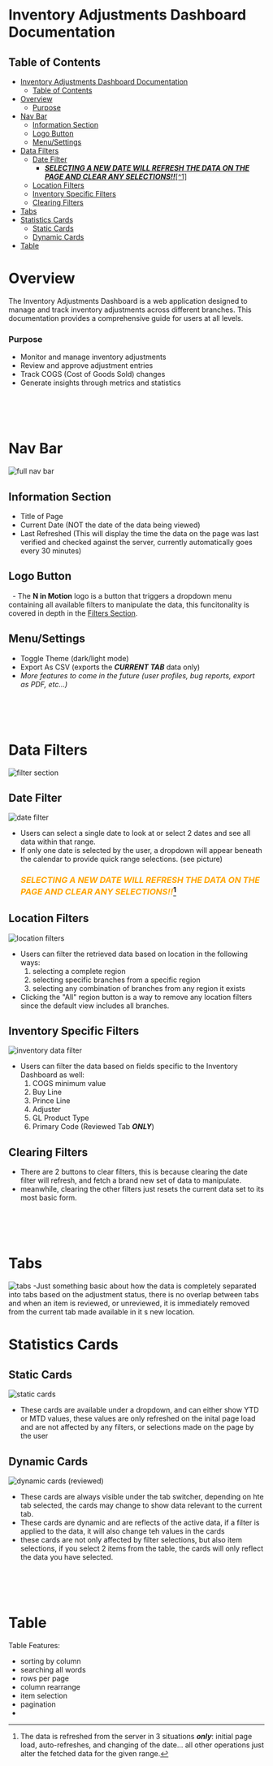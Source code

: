 # Inventory Adjustments Dashboard Documentation

## Table of Contents
- [Inventory Adjustments Dashboard Documentation](#inventory-adjustments-dashboard-documentation)
  - [Table of Contents](#table-of-contents)
- [Overview](#overview)
    - [Purpose](#purpose)
- [Nav Bar](#nav-bar)
  - [Information Section](#information-section)
  - [Logo Button](#logo-button)
  - [Menu/Settings](#menusettings)
- [Data Filters](#data-filters)
  - [Date Filter](#date-filter)
    - [***SELECTING A NEW DATE WILL REFRESH THE DATA ON THE PAGE AND CLEAR ANY SELECTIONS!!***\[^1\]](#selecting-a-new-date-will-refresh-the-data-on-the-page-and-clear-any-selections1)
  - [Location Filters](#location-filters)
  - [Inventory Specific Filters](#inventory-specific-filters)
  - [Clearing Filters](#clearing-filters)
- [Tabs](#tabs)
- [Statistics Cards](#statistics-cards)
  - [Static Cards](#static-cards)
  - [Dynamic Cards](#dynamic-cards)
- [Table](#table)



# Overview
The Inventory Adjustments Dashboard is a web application designed to manage and track inventory adjustments across different branches. This documentation provides a comprehensive guide for users at all levels.
### Purpose
- Monitor and manage inventory adjustments
- Review and approve adjustment entries
- Track COGS (Cost of Goods Sold) changes
- Generate insights through metrics and statistics  
<br>
<br>
<br>

# Nav Bar
![full nav bar](image.png)
## Information Section
 - Title of Page
 - Current Date (NOT the date of the data being viewed)
 - Last Refreshed (This will display the time the data on the page was last verified and checked against the server, currently automatically goes every 30 minutes)
  
## Logo Button
   - The **N in Motion** logo is a button that triggers a dropdown menu containing all available filters to manipulate the data, this funcitonality is covered in depth in the [Filters Section](#filters).
   
## Menu/Settings
   - Toggle Theme (dark/light mode)
   - Export As CSV (exports the ***CURRENT TAB*** data only)
   - *More features to come in the future (user profiles, bug reports, export as PDF, etc...)*
<br>
<br>
<br>

# Data Filters
![filter section](image-7.png)
## Date Filter
![date filter](image-3.png)
- Users can select a single date to look at or select 2 dates and see all data within that range.
- If only one date is selected by the user, a dropdown will appear beneath the calendar to provide quick range selections. (see picture) 
  <br>
  ### <span style="color:orange">***SELECTING A NEW DATE WILL REFRESH THE DATA ON THE PAGE AND CLEAR ANY SELECTIONS!!***</span>[^1]
## Location Filters
![location filters](image-5.png)
- Users can filter the retrieved data based on location in the following ways:
    1. selecting a complete region
    2. selecting specific branches from a specific region
    3. selecting any combination of branches from any region it exists
- Clicking the "All" region button is a way to remove any location filters since the default view includes all branches.
## Inventory Specific Filters
![inventory data filter](image-6.png)
- Users can filter the data based on fields specific to the Inventory Dashboard as well:
    1. COGS minimum value
    2. Buy Line
    3. Prince Line
    4. Adjuster
    5. GL Product Type 
    6. Primary Code (Reviewed Tab ***ONLY***)
## Clearing Filters
- There are 2 buttons to clear filters, this is  because clearing the date filter will refresh, and fetch a brand new set of data to manipulate.
- meanwhile, clearing the other filters just resets the current data set to its most basic form.
<br>
<br>
<br>

# Tabs
![tabs](image-8.png)
-Just something basic about how the data is completely separated into tabs based on the adjustment status, there is no overlap between tabs and when an item is reviewed, or unreviewed, it is immediately removed from the current tab made available in it s new location.

# Statistics Cards
## Static Cards
![static cards](image-9.png)
- These cards are available under a dropdown, and can either show YTD or MTD values, these values are only refreshed on the inital page load and are not affected by any filters, or selections made on the page by the user
## Dynamic Cards
![dynamic cards (reviewed)](image-10.png)
- These cards are always visible under the tab switcher, depending on hte tab selected, the cards may change to show data relevant to the current tab.
- These cards are dynamic and are reflects of the active data, if a filter is applied to the data, it will also change teh values in the cards
- these cards are not only affected by filter selections, but also item selections, if you select 2 items from the table, the cards will only reflect the data you have selected.
<br>
<br>
<br>

# Table
Table Features:
  - sorting by column
  - searching all words
  - rows per page
  - column rearrange
  - item selection
  - pagination
  - 

[^1]: The data is refreshed from the server in 3 situations ***only***: initial page load, auto-refreshes, and changing of the date... all other operations just alter the fetched data for the given range. 